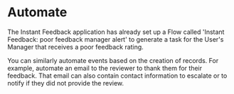 # Automate

The Instant Feedback application has already set up a Flow called 'Instant Feedback: poor feedback manager alert' to generate a task for the User's Manager that receives a poor feedback rating.

You can similarly automate events based on the creation of records. For example, automate an email to the reviewer to thank them for their feedback. That email can also contain contact information to escalate or to notify if they did not provide the review.
